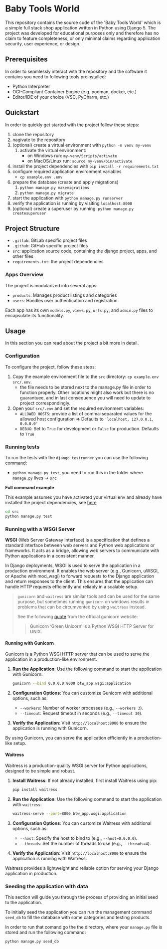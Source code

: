 # Baby Tools World

This repository contains the source code of the 'Baby Tools World' which is a simple full stack shop application written in Python using Django 5.
The project was developed for educational purposes only and therefore has no claim to feature completeness, or only minimal claims regarding application security, user experience, or design.

## Prerequisites

In order to seamlessly interact with the repository and the software it contains you need to following tools preinstalled:

- Python Interpreter
- OCI-Compliant Container Engine (e.g. podman, docker, etc.)
- Editor/IDE of your choice (VSC, PyCharm, etc.)

## Quickstart

In order to quickly get started with the project follow these steps:

1. clone the repository
1. nagivate to the repository
1. (optional) create a virtual environment with `python -m venv my-venv`
    1. activate the virtual environment: 
        - on Windows run: `my-venv/Scripts/activate`
        - on MacOS/Linux run: `source my-venv/bin/activate`
1. install the project dependencies with `pip install -r requirements.txt`
1. configure required application environment variables
    - `cp example.env .env`
1. prepare the database (create and apply migrations)
    1. `python manage.py makemigrations`
    1. `python manage.py migrate`
1. start the application with `python manage.py runserver`
1. verify the application is running by visiting `localhost:8000`
1. (optional) create a superuser by running: `python manage.py createsuperuser`

## Project Structure

- `.gitlab`: GitLab specific project files
- `.github`: GitHub specific project files
- `src`: application source code, containing the django project, apps, and other files
- `requirements.txt`: the project dependencies

### Apps Overview

The project is modularized into several apps:

- `products`: Manages product listings and categories
- `users`: Handles user authentication and registration.

Each app has its own `models.py`, `views.py`, `urls.py`, and `admin.py` files to encapsulate its functionality.


## Usage

In this section you can read about the project a bit more in detail.

### Configuration

To configure the project, follow these steps:

1. Copy the example environment file to the `src` directory: `cp example.env src/.env`.
    - the file needs to be stored next to the manage.py file in order to function properly. 
    Other locations might also work but there is no guarantuee, and in last consequence you will need to update to project correspondingly.
2. Open your `src/.env` and set the required environment variables:
    - `ALLOWED_HOSTS`: provide a list of comma-separated values for the allowed host configuration => Defaults to `'localhost, 127.0.0.1, 0.0.0.0'`
    - `DEBUG`: Set to `True` for development or `False` for production. Defaults to `True`

### Running tests

To run the tests with the `django testrunner` you can use the following command:

- `python manage.py test`, you need to run this in the folder where `manage.py` lives -> `src`

**Full command example**

This example assumes you have activated your virtual env and already have installed the project dependencies, see [here](#quickstart)

```bash
cd src
python manage.py test
```

### Running with a WSGI Server

**WSGI** (Web Server Gateway Interface) is a specification that defines a standard interface between web servers and Python web applications or frameworks.
It acts as a bridge, allowing web servers to communicate with Python applications in a consistent manner.

In Django deployments, WSGI is used to serve the application in a production environment. 
It enables the web server (e.g., Gunicorn, uWSGI, or Apache with mod_wsgi) to forward 
requests to the Django application and return responses to the client. This ensures that 
the application can handle HTTP requests efficiently and reliably in a scalable setup.

> `gunicorn` and `waitress` are similar tools and can be used for the same purpose,
> but sometimes running `gunicorn` on windows results in problems that can be circumvented by using `waitress` instead.
>
> See the following [quote](https://docs.gunicorn.org/en/stable/index.html) from the official gunicorn website:
>> Gunicorn ‘Green Unicorn’ is a Python WSGI HTTP Server for UNIX.

#### Running with Gunicorn

Gunicorn is a Python WSGI HTTP server that can be used to serve the application in a production-like environment.

1. **Run the Application**:
    Use the following command to start the application with Gunicorn:
    ```bash
    gunicorn --bind 0.0.0.0:8000 btw_app.wsgi:application
    ```

2. **Configuration Options**:
    You can customize Gunicorn with additional options, such as:
    - `--workers`: Number of worker processes (e.g., `--workers 3`).
    - `--timeout`: Request timeout in seconds (e.g., `--timeout 30`).

3. **Verify the Application**:
    Visit `http://localhost:8000` to ensure the application is running with Gunicorn.

By using Gunicorn, you can serve the application efficiently in a production-like setup.

#### Waitress

Waitress is a production-quality WSGI server for Python applications, designed to be simple and robust.

1. **Install Waitress**:
    If not already installed, first install Waitress using pip:
    ```bash
    pip install waitress
    ```

2. **Run the Application**:
    Use the following command to start the application with `waitress`:
    ```bash
    waitress-serve --port=8000 btw_app.wsgi:application
    ```

3. **Configuration Options**:
    You can customize Waitress with additional options, such as:
    - `--host`: Specify the host to bind to (e.g., `--host=0.0.0.0`).
    - `--threads`: Set the number of threads to use (e.g., `--threads=4`).

4. **Verify the Application**:
    Visit `http://localhost:8000` to ensure the application is running with Waitress.

Waitress provides a lightweight and reliable option for serving your Django application in production.

### Seeding the application with data

This section will guide you through the process of providing an initial seed to the application.

To initially seed the application you can run the management command `seed_db` to fill the database with some categories and testing products.

In order to run that comand go the the directory, where your `manage.py` file is stored and run the following command:

```bash
python manage.py seed_db
```
